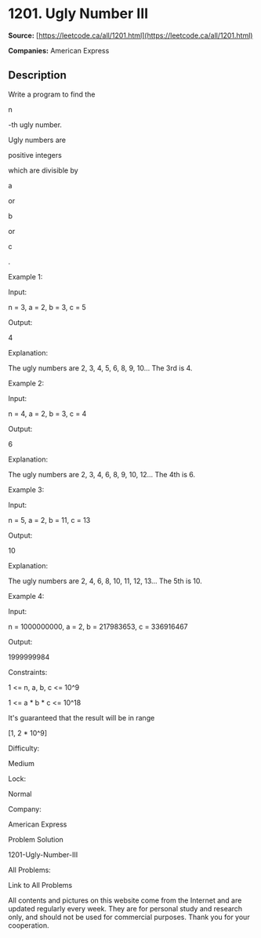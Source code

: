 # 1201. Ugly Number III

**Source:** [https://leetcode.ca/all/1201.html](https://leetcode.ca/all/1201.html)

**Companies:** American Express

## Description

Write a program to find the

n

-th ugly number.

Ugly numbers are

positive integers

which are divisible
        by

a

or

b

or

c

.

Example 1:

Input:

n = 3, a = 2, b = 3, c = 5

Output:

4

Explanation:

The ugly numbers are 2, 3, 4, 5, 6, 8, 9, 10... The 3rd is 4.

Example 2:

Input:

n = 4, a = 2, b = 3, c = 4

Output:

6

Explanation:

The ugly numbers are 2, 3, 4, 6, 8, 9, 10, 12... The 4th is 6.

Example 3:

Input:

n = 5, a = 2, b = 11, c = 13

Output:

10

Explanation:

The ugly numbers are 2, 4, 6, 8, 10, 11, 12, 13... The 5th is 10.

Example 4:

Input:

n = 1000000000, a = 2, b = 217983653, c = 336916467

Output:

1999999984

Constraints:

1 <= n, a, b, c <= 10^9

1 <= a * b * c <= 10^18

It's guaranteed that the result will be in range

[1, 2 *
            10^9]

Difficulty:

Medium

Lock:

Normal

Company:

American Express

Problem Solution

1201-Ugly-Number-III

All Problems:

Link to All Problems

All contents and pictures on this website come from the Internet and are updated regularly every week. They are for personal study and research only, and should not be used for commercial purposes. Thank you for your cooperation.

